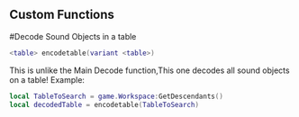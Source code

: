 ## Custom Functions

#Decode Sound Objects in a table
```lua
<table> encodetable(variant <table>)
```
This is unlike the Main Decode function,This one decodes all sound objects on a table!
Example:
```lua
local TableToSearch = game.Workspace:GetDescendants()
local decodedTable = encodetable(TableToSearch)
```
